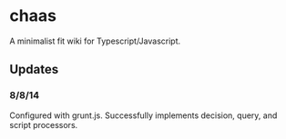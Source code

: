chaas
=====

A minimalist fit wiki for Typescript/Javascript.

## Updates

### 8/8/14 
Configured with grunt.js. Successfully implements decision, query, and script processors.